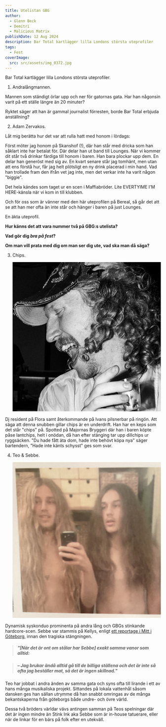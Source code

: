 ```yaml
---
title: Utelistan GBG
author:
  - Glenn Beck
  - Demitri
  - Malicious Matrix
publishDate: 12 Aug 2024
description: Bar Total kartlägger lilla Londons största uteprofiler
tags:
  - Fest
coverImage:
  src: src/assets/img_0372.jpg
---
```

Bar Total kartlägger lilla Londons största uteprofiler.

1. Andralångmannen.

Mannen som ständigt örlar upp och ner för gatornas gata. Har han någonsin varit på ett ställe längre än 20 minuter? 

Ryktet säger att han är gammal journalist förresten, borde Bar Total erbjuda anställning?

2. Adam Zervakos.

Låt mig berätta hur det var att rulla hatt med honom i lördags:

Först möter jag honom på Skanshof (!), där han står med dricka som han såklart inte har betalat för. Där delar han ut band till Lounges. När vi kommer dit står två drinkar färdiga till honom i baren. Han bara plockar upp dem. En delar han generöst med sig av. En kvart senare står jag tomhänt, men utan att ens förstå hur, får jag helt plötsligt en ny drink placerad i min hand. Vad han trollade fram den ifrån vet jag inte, men det verkar inte ha varit någon "biggie".

Det hela kändes som taget ur en scen i Maffiabröder. Lite EVERTYIME I'M HERE-känsla när vi kom in till klubben.

Och för oss som är vänner med den här uteprofilen på Bereal, så går det att se att han mer ofta än inte står och hänger i baren på just Lounges.

En äkta uteprofil.

**Hur känns det att vara nummer två på GBG:s utelista?**

**Vad gör dig *bra på fest*?**

**Om man vill prata med dig om man ser dig ute, vad ska man då säga?**

3. Chips.

   ![Chips](src/assets/img_5457.jpeg "Chips")

Dj resident på Flora samt återkommande på Ivans pilsnerbar på ringön. Att säga att denna snubben gillar chips är en underdrift. Han har en keps som det står "chips" på. Spotted på Majornas Bryggeri där han i baren köpte påse lantchips, helt i onödan, då han efter stänging tar upp dillchips ur ryggsäcken. "Du hade fått äta dom, hade inte behövt köpa nya" säger bartendern, "Hade inte känts schysst" ges som svar.

4. Teo & Sebbe.

   ![Teo & Sebbe](src/assets/img_1806.jpeg "Teo & Sebbe")

Dynamisk syskonduo prominenta på andra lång och GBGs stinkande hardcore-scen. Sebbe var stammis på Kellys, enligt [ett reportage i Mitt i Göteborg](https://www.mitti.se/nyheter/kollen-sa-klarar-sig-sunkhaken-i-kristider-6.91.68248.9472769bdc), innan den tragiska stängningen. 

> ##### "\[När det är ont om stålar har Sebbe] exakt samma vanor som alltid:

> ##### – Jag brukar ändå alltid gå till de billiga ställena och det är inte så ofta jag beställer mat, så det är ingen skillnad." 

Teo har jobbat i andra änden av samma gata och syns ofta till lirande i ett av hans många musikaliska projekt. Sittandes på lokala vattenhål såsom dansken ges han sällan utrymme då han snabbt omringas av de många bekantskaperna från göteborgs både undre- och övre värld. 

Dessa två bröders världar vävs antingen samman på Teos spelningar där det är ingen mindre än Stink Ink aka Sebbe som är in-house tatuerare, eller när de linkar för en bärs på folk efter en utekväll.
